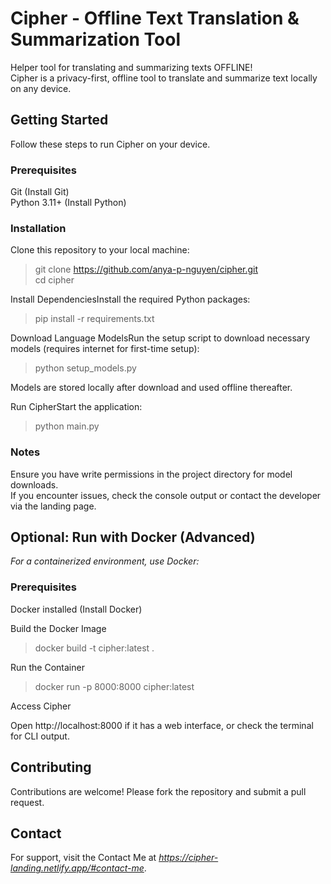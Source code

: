 
# Cipher - Offline Text Translation & Summarization Tool

Helper tool for translating and summarizing texts OFFLINE! <br />
Cipher is a privacy-first, offline tool to translate and summarize text locally on any device. <br />

## Getting Started
Follow these steps to run Cipher on your device.

### Prerequisites

Git (Install Git) <br />
Python 3.11+ (Install Python)

### Installation

Clone this repository to your local machine: <br />
> git clone https://github.com/anya-p-nguyen/cipher.git <br />
> cd cipher


Install DependenciesInstall the required Python packages: <br />
> pip install -r requirements.txt


Download Language ModelsRun the setup script to download necessary models (requires internet for first-time setup): <br />
> python setup_models.py

Models are stored locally after download and used offline thereafter. <br />

Run CipherStart the application: <br />
> python main.py



### Notes

Ensure you have write permissions in the project directory for model downloads. <br />
If you encounter issues, check the console output or contact the developer via the landing page. <br />

## Optional: Run with Docker (Advanced)
_For a containerized environment, use Docker:_

### Prerequisites

Docker installed (Install Docker) <br />


Build the Docker Image <br />
> docker build -t cipher:latest .


Run the Container <br />
> docker run -p 8000:8000 cipher:latest


Access Cipher <br />

Open http://localhost:8000 if it has a web interface, or check the terminal for CLI output. <br />



## Contributing <br />
Contributions are welcome! Please fork the repository and submit a pull request. <br />
## Contact <br />
For support, visit the Contact Me at _https://cipher-landing.netlify.app/#contact-me_.
